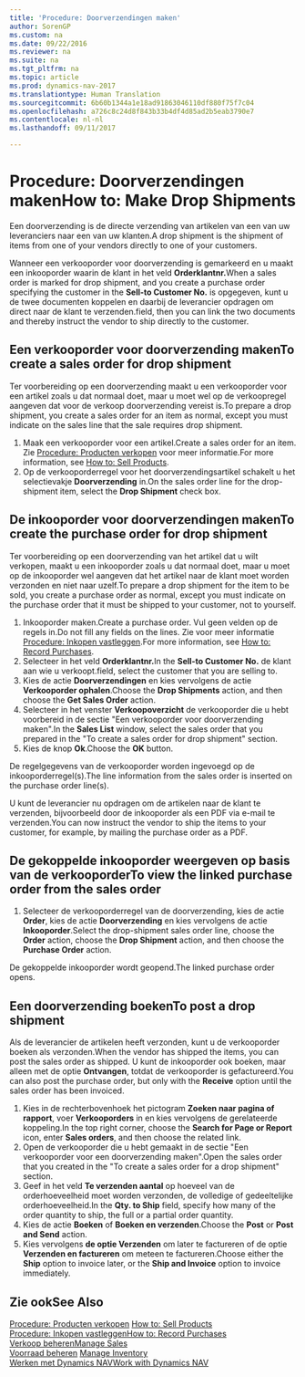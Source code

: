 ```yaml
---
title: 'Procedure: Doorverzendingen maken'
author: SorenGP
ms.custom: na
ms.date: 09/22/2016
ms.reviewer: na
ms.suite: na
ms.tgt_pltfrm: na
ms.topic: article
ms.prod: dynamics-nav-2017
ms.translationtype: Human Translation
ms.sourcegitcommit: 6b60b1344a1e18ad91863046110df880f75f7c04
ms.openlocfilehash: a726c8c24d8f843b33b4df4d85ad2b5eab3790e7
ms.contentlocale: nl-nl
ms.lasthandoff: 09/11/2017

---
```


# <a name="how-to-make-drop-shipments"></a><span data-ttu-id="01b64-102">Procedure: Doorverzendingen maken</span><span class="sxs-lookup"><span data-stu-id="01b64-102">How to: Make Drop Shipments</span></span>
<span data-ttu-id="01b64-103">Een doorverzending is de directe verzending van artikelen van een van uw leveranciers naar een van uw klanten.</span><span class="sxs-lookup"><span data-stu-id="01b64-103">A drop shipment is the shipment of items from one of your vendors directly to one of your customers.</span></span>

<span data-ttu-id="01b64-104">Wanneer een verkooporder voor doorverzending is gemarkeerd en u maakt een inkooporder waarin de klant in het veld **Orderklantnr.**</span><span class="sxs-lookup"><span data-stu-id="01b64-104">When a sales order is marked for drop shipment, and you create a purchase order specifying the customer in the **Sell-to Customer No.**</span></span> <span data-ttu-id="01b64-105">is opgegeven, kunt u de twee documenten koppelen en daarbij de leverancier opdragen om direct naar de klant te verzenden.</span><span class="sxs-lookup"><span data-stu-id="01b64-105">field, then you can link the two documents and thereby instruct the vendor to ship directly to the customer.</span></span>

## <a name="to-create-a-sales-order-for-drop-shipment"></a><span data-ttu-id="01b64-106">Een verkooporder voor doorverzending maken</span><span class="sxs-lookup"><span data-stu-id="01b64-106">To create a sales order for drop shipment</span></span>
<span data-ttu-id="01b64-107">Ter voorbereiding op een doorverzending maakt u een verkooporder voor een artikel zoals u dat normaal doet, maar u moet wel op de verkoopregel aangeven dat voor de verkoop doorverzending vereist is.</span><span class="sxs-lookup"><span data-stu-id="01b64-107">To prepare a drop shipment, you create a sales order for an item as normal, except you must indicate on the sales line that the sale requires drop shipment.</span></span>

1. <span data-ttu-id="01b64-108">Maak een verkooporder voor een artikel.</span><span class="sxs-lookup"><span data-stu-id="01b64-108">Create a sales order for an item.</span></span> <span data-ttu-id="01b64-109">Zie [Procedure: Producten verkopen](sales-how-sell-products.md) voor meer informatie.</span><span class="sxs-lookup"><span data-stu-id="01b64-109">For more information, see [How to: Sell Products](sales-how-sell-products.md).</span></span>
2. <span data-ttu-id="01b64-110">Op de verkooporderregel voor het doorverzendingsartikel schakelt u het selectievakje **Doorverzending** in.</span><span class="sxs-lookup"><span data-stu-id="01b64-110">On the sales order line for the drop-shipment item, select the **Drop Shipment** check box.</span></span>

## <a name="to-create-the-purchase-order-for-drop-shipment"></a><span data-ttu-id="01b64-111">De inkooporder voor doorverzendingen maken</span><span class="sxs-lookup"><span data-stu-id="01b64-111">To create the purchase order for drop shipment</span></span>
<span data-ttu-id="01b64-112">Ter voorbereiding op een doorverzending van het artikel dat u wilt verkopen, maakt u een inkooporder zoals u dat normaal doet, maar u moet op de inkooporder wel aangeven dat het artikel naar de klant moet worden verzonden en niet naar uzelf.</span><span class="sxs-lookup"><span data-stu-id="01b64-112">To prepare a drop shipment for the item to be sold, you create a purchase order as normal, except you must indicate on the purchase order that it must be shipped to your customer, not to yourself.</span></span>

1. <span data-ttu-id="01b64-113">Inkooporder maken.</span><span class="sxs-lookup"><span data-stu-id="01b64-113">Create a purchase order.</span></span> <span data-ttu-id="01b64-114">Vul geen velden op de regels in.</span><span class="sxs-lookup"><span data-stu-id="01b64-114">Do not fill any fields on the lines.</span></span> <span data-ttu-id="01b64-115">Zie voor meer informatie [Procedure: Inkopen vastleggen](purchasing-how-record-purchases.md).</span><span class="sxs-lookup"><span data-stu-id="01b64-115">For more information, see [How to: Record Purchases](purchasing-how-record-purchases.md).</span></span>
2. <span data-ttu-id="01b64-116">Selecteer in het veld **Orderklantnr.**</span><span class="sxs-lookup"><span data-stu-id="01b64-116">In the **Sell-to Customer No.**</span></span> <span data-ttu-id="01b64-117">de klant aan wie u verkoopt.</span><span class="sxs-lookup"><span data-stu-id="01b64-117">field, select the customer that you are selling to.</span></span>
3. <span data-ttu-id="01b64-118">Kies de actie **Doorverzendingen** en kies vervolgens de actie **Verkooporder ophalen**.</span><span class="sxs-lookup"><span data-stu-id="01b64-118">Choose the **Drop Shipments** action, and then choose the **Get Sales Order** action.</span></span>
4. <span data-ttu-id="01b64-119">Selecteer in het venster **Verkoopoverzicht** de verkooporder die u hebt voorbereid in de sectie "Een verkooporder voor doorverzending maken".</span><span class="sxs-lookup"><span data-stu-id="01b64-119">In the **Sales List** window, select the sales order that you prepared in the "To create a sales order for drop shipment" section.</span></span>
5. <span data-ttu-id="01b64-120">Kies de knop **Ok**.</span><span class="sxs-lookup"><span data-stu-id="01b64-120">Choose the **OK** button.</span></span>

<span data-ttu-id="01b64-121">De regelgegevens van de verkooporder worden ingevoegd op de inkooporderregel(s).</span><span class="sxs-lookup"><span data-stu-id="01b64-121">The line information from the sales order is inserted on the purchase order line(s).</span></span>

<span data-ttu-id="01b64-122">U kunt de leverancier nu opdragen om de artikelen naar de klant te verzenden, bijvoorbeeld door de inkooporder als een PDF via e-mail te verzenden.</span><span class="sxs-lookup"><span data-stu-id="01b64-122">You can now instruct the vendor to ship the items to your customer, for example, by mailing the purchase order as a PDF.</span></span>     

## <a name="to-view-the-linked-purchase-order-from-the-sales-order"></a><span data-ttu-id="01b64-123">De gekoppelde inkooporder weergeven op basis van de verkooporder</span><span class="sxs-lookup"><span data-stu-id="01b64-123">To view the linked purchase order from the sales order</span></span>
1. <span data-ttu-id="01b64-124">Selecteer de verkooporderregel van de doorverzending, kies de actie **Order**, kies de actie **Doorverzending** en kies vervolgens de actie **Inkooporder**.</span><span class="sxs-lookup"><span data-stu-id="01b64-124">Select the drop-shipment sales order line, choose the **Order** action, choose the **Drop Shipment** action, and then choose the **Purchase Order** action.</span></span>

<span data-ttu-id="01b64-125">De gekoppelde inkooporder wordt geopend.</span><span class="sxs-lookup"><span data-stu-id="01b64-125">The linked purchase order opens.</span></span>

## <a name="to-post-a-drop-shipment"></a><span data-ttu-id="01b64-126">Een doorverzending boeken</span><span class="sxs-lookup"><span data-stu-id="01b64-126">To post a drop shipment</span></span>
<span data-ttu-id="01b64-127">Als de leverancier de artikelen heeft verzonden, kunt u de verkooporder boeken als verzonden.</span><span class="sxs-lookup"><span data-stu-id="01b64-127">When the vendor has shipped the items, you can post the sales order as shipped.</span></span> <span data-ttu-id="01b64-128">U kunt de inkooporder ook boeken, maar alleen met de optie **Ontvangen**, totdat de verkooporder is gefactureerd.</span><span class="sxs-lookup"><span data-stu-id="01b64-128">You can also post the purchase order, but only with the **Receive** option until the sales order has been invoiced.</span></span>
1. <span data-ttu-id="01b64-129">Kies in de rechterbovenhoek het pictogram **Zoeken naar pagina of rapport**, voer **Verkooporders** in en kies vervolgens de gerelateerde koppeling.</span><span class="sxs-lookup"><span data-stu-id="01b64-129">In the top right corner, choose the **Search for Page or Report** icon, enter **Sales orders**, and then choose the related link.</span></span>
2. <span data-ttu-id="01b64-130">Open de verkooporder die u hebt gemaakt in de sectie "Een verkooporder voor een doorverzending maken".</span><span class="sxs-lookup"><span data-stu-id="01b64-130">Open the sales order that you created in the "To create a sales order for a drop shipment" section.</span></span>
3. <span data-ttu-id="01b64-131">Geef in het veld **Te verzenden aantal** op hoeveel van de orderhoeveelheid moet worden verzonden, de volledige of gedeeltelijke orderhoeveelheid.</span><span class="sxs-lookup"><span data-stu-id="01b64-131">In the **Qty. to Ship** field, specify how many of the order quantity to ship, the full or a partial order quantity.</span></span>
3. <span data-ttu-id="01b64-132">Kies de actie **Boeken** of **Boeken en verzenden**.</span><span class="sxs-lookup"><span data-stu-id="01b64-132">Choose the **Post** or **Post and Send** action.</span></span>
4. <span data-ttu-id="01b64-133">Kies vervolgens **de optie Verzenden** om later te factureren of de optie **Verzenden en factureren** om meteen te factureren.</span><span class="sxs-lookup"><span data-stu-id="01b64-133">Choose either the **Ship** option to invoice later, or the **Ship and Invoice** option to invoice immediately.</span></span>

## <a name="see-also"></a><span data-ttu-id="01b64-134">Zie ook</span><span class="sxs-lookup"><span data-stu-id="01b64-134">See Also</span></span>
<span data-ttu-id="01b64-135">[Procedure: Producten verkopen](sales-how-sell-products.md)  </span><span class="sxs-lookup"><span data-stu-id="01b64-135">[How to: Sell Products](sales-how-sell-products.md)  </span></span>  
[<span data-ttu-id="01b64-136">Procedure: Inkopen vastleggen</span><span class="sxs-lookup"><span data-stu-id="01b64-136">How to: Record Purchases</span></span>](purchasing-how-record-purchases.md)  
[<span data-ttu-id="01b64-137">Verkoop beheren</span><span class="sxs-lookup"><span data-stu-id="01b64-137">Manage Sales</span></span>](sales-manage-sales.md)  
<span data-ttu-id="01b64-138">[Voorraad beheren](inventory-manage-inventory.md)    </span><span class="sxs-lookup"><span data-stu-id="01b64-138">[Manage Inventory](inventory-manage-inventory.md)    </span></span>  
[<span data-ttu-id="01b64-139">Werken met Dynamics NAV</span><span class="sxs-lookup"><span data-stu-id="01b64-139">Work with Dynamics NAV</span></span>](ui-work-product.md)

